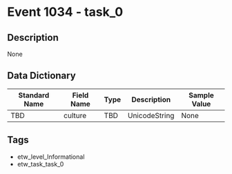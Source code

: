 # Event 1034 - task_0

## Description
None

## Data Dictionary
|Standard Name|Field Name|Type|Description|Sample Value|
|---|---|---|---|---|
|TBD|culture|TBD|UnicodeString|None|None|

## Tags
* etw_level_Informational
* etw_task_task_0